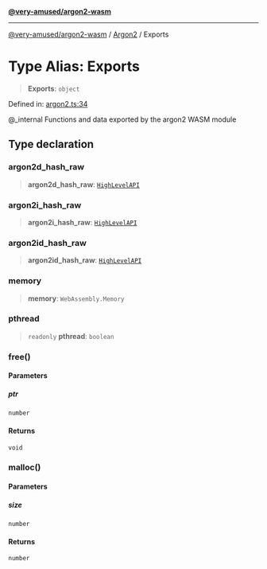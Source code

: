 [**@very-amused/argon2-wasm**](../../../README.md)

***

[@very-amused/argon2-wasm](../../../globals.md) / [Argon2](../README.md) / Exports

# Type Alias: Exports

> **Exports**: `object`

Defined in: [argon2.ts:34](https://github.com/very-amused/argon2-wasm/blob/47b257a3b6005a78b5ab5522815ee0b1322dd8a6/src/argon2.ts#L34)

@_internal
Functions and data exported by the argon2 WASM module

## Type declaration

### argon2d\_hash\_raw

> **argon2d\_hash\_raw**: [`HighLevelAPI`](HighLevelAPI.md)

### argon2i\_hash\_raw

> **argon2i\_hash\_raw**: [`HighLevelAPI`](HighLevelAPI.md)

### argon2id\_hash\_raw

> **argon2id\_hash\_raw**: [`HighLevelAPI`](HighLevelAPI.md)

### memory

> **memory**: `WebAssembly.Memory`

### pthread

> `readonly` **pthread**: `boolean`

### free()

#### Parameters

##### ptr

`number`

#### Returns

`void`

### malloc()

#### Parameters

##### size

`number`

#### Returns

`number`
